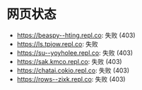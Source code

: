 # 网页状态
- https://beaspy--hting.repl.co: 失败 (403)
- https://ls.tpjow.repl.co: 失败
- https://su--yoyholee.repl.co: 失败 (403)
- https://sak.kmco.repl.co: 失败 (403)
- https://chatai.cokio.repl.co: 失败 (403)
- https://rows--zixk.repl.co: 失败 (403)
